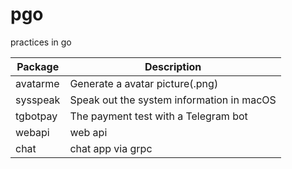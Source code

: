 # pgo

practices in go

| Package  | Description                               |
|----------|-------------------------------------------|
| avatarme | Generate a avatar picture(.png)           |
| sysspeak | Speak out the system information in macOS |
| tgbotpay | The payment test with a Telegram bot      |
| webapi   | web api                                   |
| chat     | chat app via grpc                         |